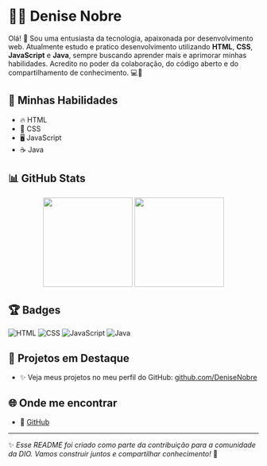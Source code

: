 # 👩‍💻 Denise Nobre

Olá! 👋 Sou uma entusiasta da tecnologia, apaixonada por desenvolvimento web. Atualmente estudo e pratico desenvolvimento utilizando **HTML**, **CSS**, **JavaScript** e **Java**, sempre buscando aprender mais e aprimorar minhas habilidades. Acredito no poder da colaboração, do código aberto e do compartilhamento de conhecimento. 💻🚀

## 🚀 Minhas Habilidades
- 🔥 HTML
- 🎨 CSS
- 🖥️ JavaScript
- ☕ Java

## 📊 GitHub Stats
<div align="center">
  <img height="180em" src="https://github-readme-stats.vercel.app/api?username=DeniseNobre&show_icons=true&theme=tokyonight&count_private=true"/>
  <img height="180em" src="https://github-readme-stats.vercel.app/api/top-langs/?username=DeniseNobre&layout=compact&langs_count=7&theme=tokyonight"/>
</div>

## 🏆 Badges
![HTML](https://img.shields.io/badge/HTML-E34F26?style=for-the-badge&logo=html5&logoColor=white)
![CSS](https://img.shields.io/badge/CSS-1572B6?style=for-the-badge&logo=css3&logoColor=white)
![JavaScript](https://img.shields.io/badge/JavaScript-F7DF1E?style=for-the-badge&logo=javascript&logoColor=black)
![Java](https://img.shields.io/badge/Java-ED8B00?style=for-the-badge&logo=java&logoColor=white)

## 🚀 Projetos em Destaque
- ✨ Veja meus projetos no meu perfil do GitHub: [github.com/DeniseNobre](https://github.com/DeniseNobre)

## 🌐 Onde me encontrar
- 💼 [GitHub](https://github.com/DeniseNobre)

---

✨ *Esse README foi criado como parte da contribuição para a comunidade da DIO. Vamos construir juntos e compartilhar conhecimento!* 💙

